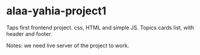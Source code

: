 # alaa-yahia-project1

Taps first frontend project. css, HTML and simple JS.
Topics cards list, with header and footer. 

Notes:
we need live server of the project to work.
